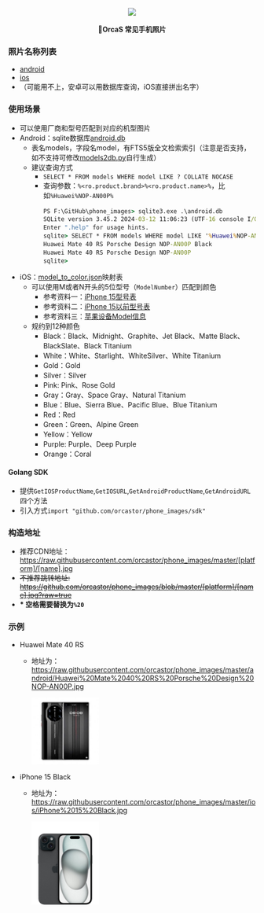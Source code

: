 <p align="center">
  <a href="https://orcastor.github.io/doc/">
    <img src="https://orcastor.github.io/doc/logo.svg">
  </a>
</p>

<p align="center"><strong>📱OrcaS 常见手机照片</strong></p>

### 照片名称列表

- [android](android/android)
- [ios](ios/ios)
- （可能用不上，安卓可以用数据库查询，iOS直接拼出名字）

### 使用场景

- 可以使用厂商和型号匹配到对应的机型图片
- Android：sqlite数据库[android.db](android.db)
  - 表名models，字段名model，有FTS5版全文检索索引（注意是否支持，如不支持可修改[models2db.py](models2db.py)自行生成）
  - 建议查询方式
    - `SELECT * FROM models WHERE model LIKE ? COLLATE NOCASE`
    - 查询参数：`%<ro.product.brand>%<ro.product.name>%`，比如`%Huawei%NOP-AN00P%`
        ``` cmd
        PS F:\GitHub\phone_images> sqlite3.exe .\android.db
        SQLite version 3.45.2 2024-03-12 11:06:23 (UTF-16 console I/O)
        Enter ".help" for usage hints.
        sqlite> SELECT * FROM models WHERE model LIKE '%Huawei%NOP-AN00P%' COLLATE NOCASE;
        Huawei Mate 40 RS Porsche Design NOP-AN00P Black
        Huawei Mate 40 RS Porsche Design NOP-AN00P
        sqlite>
        ```
- iOS：[model_to_color.json](model_to_color.json)映射表
  - 可以使用M或者N开头的5位型号（`ModelNumber`）匹配到颜色
      - 参考资料一：[iPhone 15型号表](https://ek.ua/en/post/5188/122-how-not-to-make-a-mistake-iphone-article-numbers-and-their-decoding/)
      - 参考资料二：[iPhone 15以前型号表](https://github.com/pbakondy/ios-device-list/blob/b50e6818ae5d24c80bef0594a4c43da58f58ceb1/iphone.json)
      - 参考资料三：[苹果设备Model信息](https://www.theiphonewiki.com/wiki/Models)
  - 规约到12种颜色
      - Black：Black、Midnight、Graphite、Jet Black、Matte Black、BlackSlate、Black Titanium
      - White：White、Starlight、WhiteSilver、White Titanium
      - Gold：Gold
      - Silver：Silver
      - Pink: Pink、Rose Gold
      - Gray：Gray、Space Gray、Natural Titanium
      - Blue：Blue、Sierra Blue、Pacific Blue、Blue Titanium
      - Red：Red
      - Green：Green、Alpine Green
      - Yellow：Yellow
      - Purple: Purple、Deep Purple
      - Orange：Coral

#### Golang SDK

- 提供`GetIOSProductName`,`GetIOSURL`,`GetAndroidProductName`,`GetAndroidURL`四个方法
- 引入方式`import "github.com/orcastor/phone_images/sdk"`

### 构造地址

- 推荐CDN地址：https://raw.githubusercontent.com/orcastor/phone_images/master/[platform]/[name].jpg
- ~~不推荐跳转地址: https://github.com/orcastor/phone_images/blob/master/[platform]/[name].jpg?raw=true~~
- **\* 空格需要替换为`%20`**

### 示例

- Huawei Mate 40 RS

  - 地址为：https://raw.githubusercontent.com/orcastor/phone_images/master/android/Huawei%20Mate%2040%20RS%20Porsche%20Design%20NOP-AN00P.jpg

    <img src="https://raw.githubusercontent.com/orcastor/phone_images/master/android/Huawei%20Mate%2040%20RS%20Porsche%20Design%20NOP-AN00P.jpg" width="30%">

- iPhone 15 Black

  - 地址为：https://raw.githubusercontent.com/orcastor/phone_images/master/ios/iPhone%2015%20Black.jpg

    <img src="https://raw.githubusercontent.com/orcastor/phone_images/master/ios/iPhone%2015%20Black.jpg" width="30%">